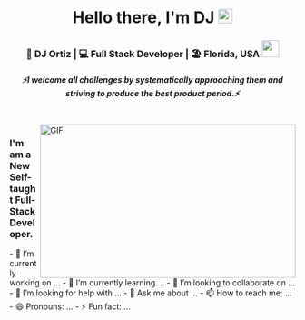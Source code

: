 <div align="center">
   <h1>Hello there, I'm DJ <img src="https://media.giphy.com/media/hvRJCLFzcasrR4ia7z/giphy.gif" width="25px"> </h1>
</div>

<div align="center">
<h3> 🙎 DJ Ortiz | 💻 Full Stack Developer | 🏖 Florida, USA <img src="https://media.giphy.com/media/WUlplcMpOCEmTGBtBW/giphy.gif" width="30"></h3>
</div>

 <h5 align="center">
   <i>⚡️I welcome all challenges by systematically approaching them and striving to produce the best product period.⚡️</i>
  </h5>


<br />
<img align="right" height="270px" width="450px" alt="GIF" src="https://media.giphy.com/media/RbDKaczqWovIugyJmW/giphy.gif?cid=ecf05e4722no9j3evjm654k6314i9btbydf1bw90rn4nqvyv&rid=giphy.gif&ct=g" />
<p align="center">
  <h3> I'm am a New Self-taught Full-Stack Developer.</h3>
  - 🔭 I’m currently working on ...
- 🌱 I’m currently learning ...
- 👯 I’m looking to collaborate on ...
- 🤔 I’m looking for help with ...
- 💬 Ask me about ...
- 📫 How to reach me: ...
- 😄 Pronouns: ...
- ⚡ Fun fact: ...
</p>
<!--
**CoderOrtiz/coderortiz** is a ✨ _special_ ✨ repository because its `README.md` (this file) appears on your GitHub profile.

Here are some ideas to get you started:

- 🔭 I’m currently working on ...
- 🌱 I’m currently learning ...
- 👯 I’m looking to collaborate on ...
- 🤔 I’m looking for help with ...
- 💬 Ask me about ...
- 📫 How to reach me: ...
- 😄 Pronouns: ...
- ⚡ Fun fact: ...
-->
